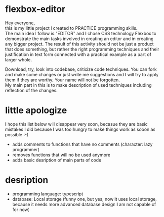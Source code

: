 # flexbox-editor

Hey everyone,  
this is my little project I created to PRACTICE programming skills.  
The main idea I follow is "EDITOR" and I chose CSS technology Flexbox to demonstrate the main tasks involved in creating an editor and in creating any bigger project.
The result of this activity should not be just a product that does something, but rather the right programming techniques and their justification in text form connected with a practical example as a part of larger whole.  

Download, try, look into codebase, criticize code techniques. You can fork and make some changes or just write me suggestions and I will try to apply them if they are worthy.   Your name will not be forgotten.  
My main part in this is to make description of used techniques including reflection of the changes.  

# little apologize
I hope this list below will disappear very soon, becasue they are basic mistakes I did because I was too hungry to make things work as sooon as possible :-)
- adds comments to functions that have no comments (character: lazy programmer)  
- removes functions that will no be used anymore  
- adds basic desription of main parts of code  

# desription
- programming language: typescript
- database: Local storage (funny one, but yes, now it uses local storage, because it needs more advanced database design I am not capable of for now)
